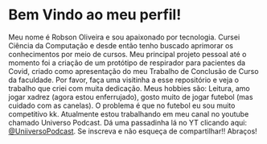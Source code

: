 # Bem Vindo ao meu perfil!

Meu nome é Robson Oliveira e sou apaixonado por tecnologia. Cursei Ciência da Computação e desde então tenho buscado aprimorar os conhecimentos por meio de cursos. Meu principal projeto pessoal até o momento foi a criação de um protótipo de respirador para pacientes da Covid, criado como apresentação do meu Trabalho de Conclusão de Curso da faculdade. Por favor, faça uma visitinha a esse repositório e veja o trabalho que criei com muita dedicação.
Meus hobbies são: Leitura, amo jogar xadrez (agora estou enferrujado), gosto muito de jogar futebol (mas cuidado com as canelas). O problema é que no futebol eu sou muito competitivo kk. Atualmente estou trabalhando em meu canal no youtube chamado Universo Podcast. Dá uma passadinha lá no YT clicando aqui:  [@UniiversoPodcast](https://www.youtube.com/@UniiversoPodcast/). Se inscreva e não esqueça de compartilhar!!
Abraços!
